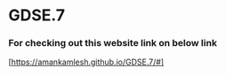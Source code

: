 # GDSE.7

### For checking out this website link on below link

[https://amankamlesh.github.io/GDSE.7/#]
